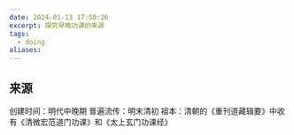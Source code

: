 ```yaml
---
date: 2024-01-13 17:50:26
excerpt: 探究早晚功课的来源
tags:
  - doing
aliases:
---
```

## 来源
创建时间：明代中晚期
普遍流传：明末清初
祖本：清朝的《重刊道藏辑要》中收有《清微宏范道门功课》和《太上玄门功课经》